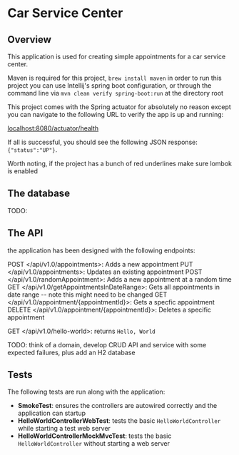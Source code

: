 # Car Service Center

## Overview
This application is used for creating simple appointments for a car service center. 

Maven is required for this project, `brew install maven` in order to run this project you can use Intellij's spring boot configuration, or through the command line via `mvn clean verify spring-boot:run` at the directory root

This project comes with the Spring actuator for absolutely no reason except you can navigate to the following URL to verify the app is up and running:

<localhost:8080/actuator/health>

If all is successful, you should see the following JSON response: `{"status":"UP"}`.

Worth noting, if the project has a bunch of red underlines make sure lombok is enabled

## The database

TODO:

## The API

the application has been designed with the following endpoints:

POST </api/v1.0/appointments>: Adds a new appointment
PUT </api/v1.0/appointments>: Updates an existing appointment
POST </api/v1.0/randomAppointment>: Adds a new appointment at a random time
GET </api/v1.0/getAppointmentsInDateRange>: Gets all appointments in date range -- note this might need to be changed
GET </api/v1.0/appointment/{appointmentId}>: Gets a specfic appointment
DELETE </api/v1.0/appointment/{appointmentId}>: Deletes a specific appointment

GET </api/v1.0/hello-world>: returns `Hello, World`

TODO: think of a domain, develop CRUD API and service with some expected failures, plus add an H2 database

## Tests

The following tests are run along with the application:

- **SmokeTest**: ensures the controllers are autowired correctly and the application can startup
- **HelloWorldControllerWebTest**: tests the basic `HelloWorldController` while starting a test web server
- **HelloWorldControllerMockMvcTest**: tests the basic `HelloWorldController` without starting a web server


